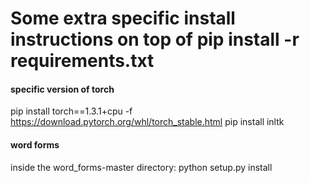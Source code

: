 # Some extra specific install instructions on top of pip install -r requirements.txt

#### specific version of torch
pip install torch==1.3.1+cpu -f https://download.pytorch.org/whl/torch_stable.html
pip install inltk
#### word forms
inside the word_forms-master directory:
python setup.py install
